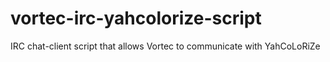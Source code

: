 # vortec-irc-yahcolorize-script
IRC chat-client script that allows Vortec to communicate with YahCoLoRiZe
